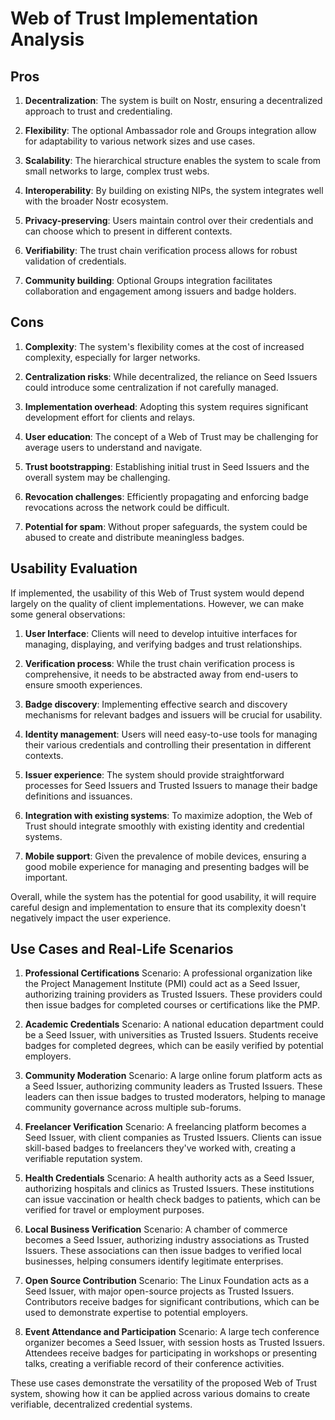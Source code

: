 # Web of Trust Implementation Analysis

## Pros

1. **Decentralization**: The system is built on Nostr, ensuring a decentralized approach to trust and credentialing.

2. **Flexibility**: The optional Ambassador role and Groups integration allow for adaptability to various network sizes and use cases.

3. **Scalability**: The hierarchical structure enables the system to scale from small networks to large, complex trust webs.

4. **Interoperability**: By building on existing NIPs, the system integrates well with the broader Nostr ecosystem.

5. **Privacy-preserving**: Users maintain control over their credentials and can choose which to present in different contexts.

6. **Verifiability**: The trust chain verification process allows for robust validation of credentials.

7. **Community building**: Optional Groups integration facilitates collaboration and engagement among issuers and badge holders.

## Cons

1. **Complexity**: The system's flexibility comes at the cost of increased complexity, especially for larger networks.

2. **Centralization risks**: While decentralized, the reliance on Seed Issuers could introduce some centralization if not carefully managed.

3. **Implementation overhead**: Adopting this system requires significant development effort for clients and relays.

4. **User education**: The concept of a Web of Trust may be challenging for average users to understand and navigate.

5. **Trust bootstrapping**: Establishing initial trust in Seed Issuers and the overall system may be challenging.

6. **Revocation challenges**: Efficiently propagating and enforcing badge revocations across the network could be difficult.

7. **Potential for spam**: Without proper safeguards, the system could be abused to create and distribute meaningless badges.

## Usability Evaluation

If implemented, the usability of this Web of Trust system would depend largely on the quality of client implementations. However, we can make some general observations:

1. **User Interface**: Clients will need to develop intuitive interfaces for managing, displaying, and verifying badges and trust relationships.

2. **Verification process**: While the trust chain verification process is comprehensive, it needs to be abstracted away from end-users to ensure smooth experiences.

3. **Badge discovery**: Implementing effective search and discovery mechanisms for relevant badges and issuers will be crucial for usability.

4. **Identity management**: Users will need easy-to-use tools for managing their various credentials and controlling their presentation in different contexts.

5. **Issuer experience**: The system should provide straightforward processes for Seed Issuers and Trusted Issuers to manage their badge definitions and issuances.

6. **Integration with existing systems**: To maximize adoption, the Web of Trust should integrate smoothly with existing identity and credential systems.

7. **Mobile support**: Given the prevalence of mobile devices, ensuring a good mobile experience for managing and presenting badges will be important.

Overall, while the system has the potential for good usability, it will require careful design and implementation to ensure that its complexity doesn't negatively impact the user experience.

## Use Cases and Real-Life Scenarios

1. **Professional Certifications**
   Scenario: A professional organization like the Project Management Institute (PMI) could act as a Seed Issuer, authorizing training providers as Trusted Issuers. These providers could then issue badges for completed courses or certifications like the PMP.

2. **Academic Credentials**
   Scenario: A national education department could be a Seed Issuer, with universities as Trusted Issuers. Students receive badges for completed degrees, which can be easily verified by potential employers.

3. **Community Moderation**
   Scenario: A large online forum platform acts as a Seed Issuer, authorizing community leaders as Trusted Issuers. These leaders can then issue badges to trusted moderators, helping to manage community governance across multiple sub-forums.

4. **Freelancer Verification**
   Scenario: A freelancing platform becomes a Seed Issuer, with client companies as Trusted Issuers. Clients can issue skill-based badges to freelancers they've worked with, creating a verifiable reputation system.

5. **Health Credentials**
   Scenario: A health authority acts as a Seed Issuer, authorizing hospitals and clinics as Trusted Issuers. These institutions can issue vaccination or health check badges to patients, which can be verified for travel or employment purposes.

6. **Local Business Verification**
   Scenario: A chamber of commerce becomes a Seed Issuer, authorizing industry associations as Trusted Issuers. These associations can then issue badges to verified local businesses, helping consumers identify legitimate enterprises.

7. **Open Source Contribution**
   Scenario: The Linux Foundation acts as a Seed Issuer, with major open-source projects as Trusted Issuers. Contributors receive badges for significant contributions, which can be used to demonstrate expertise to potential employers.

8. **Event Attendance and Participation**
   Scenario: A large tech conference organizer becomes a Seed Issuer, with session hosts as Trusted Issuers. Attendees receive badges for participating in workshops or presenting talks, creating a verifiable record of their conference activities.

These use cases demonstrate the versatility of the proposed Web of Trust system, showing how it can be applied across various domains to create verifiable, decentralized credential systems.

